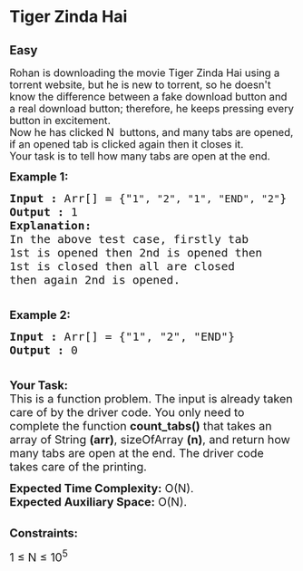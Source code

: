 # Tiger Zinda Hai
## Easy
<div class="problems_problem_content__Xm_eO"><p><span style="font-size:18px">Rohan is downloading the movie Tiger Zinda Hai using a torrent website, but he is new to torrent, so he doesn't know the difference between a fake download button and a real download button; therefore, he keeps pressing every button in excitement.<br>
Now he has clicked N &nbsp;buttons, and many tabs are opened, if an opened tab is clicked again then it closes it.&nbsp;<br>
Your task is to tell how many tabs are open at the end.</span></p>

<p><span style="font-size:20px"><strong>Example 1:</strong></span></p>

<pre><span style="font-size:20px"><strong>Input :</strong> Arr[] = {"</span><span style="font-size:18px">1", "2", "1", "END", "2"</span><span style="font-size:20px">}
<strong>Output :</strong> 1
<strong>Explanation:
</strong>In the above test case, firstly tab 
1st is opened then 2nd is opened then 
1st is closed then all are closed
then again 2nd is opened.

</span></pre>

<p><span style="font-size:20px"><strong>Example 2:</strong></span></p>

<pre><span style="font-size:20px"><strong>Input :</strong> Arr[] = {"1", "2", "END"}
<strong>Output :</strong> 0

</span></pre>

<p><span style="font-size:20px"><strong>Your Task:</strong><br>
This is a function problem. The input is already taken care of by the driver code. You only need to complete the function <strong>count_tabs()</strong> that takes an array of String&nbsp;<strong>(arr)</strong>, sizeOfArray <strong>(n)</strong>, and return how many tabs are open at the end. The driver code takes care of the printing.</span></p>

<p><span style="font-size:20px"><strong>Expected Time Complexity:</strong>&nbsp;O(N).<br>
<strong>Expected Auxiliary Space:</strong>&nbsp;O(N).</span><br>
&nbsp;</p>

<p><span style="font-size:20px"><strong>Constraints:</strong></span></p>

<p><span style="font-size:20px">1 ≤ N ≤ 10<sup>5</sup></span></p>
</div>